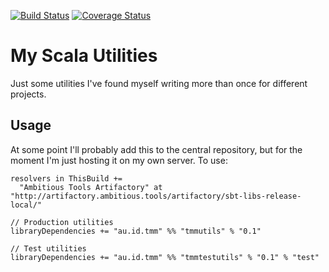 [![Build Status](https://travis-ci.org/tmccarthy/tmmUtils.svg?branch=master)](https://travis-ci.org/tmccarthy/tmmUtils)
[![Coverage Status](https://coveralls.io/repos/github/tmccarthy/tmmUtils/badge.svg?branch=master)](https://coveralls.io/github/tmccarthy/tmmUtils?branch=master)

# My Scala Utilities

Just some utilities I've found myself writing more than once for different projects.

## Usage

At some point I'll probably add this to the central repository, but for the moment I'm just hosting
it on my own server. To use:

```
resolvers in ThisBuild +=
  "Ambitious Tools Artifactory" at "http://artifactory.ambitious.tools/artifactory/sbt-libs-release-local/"

// Production utilities
libraryDependencies += "au.id.tmm" %% "tmmutils" % "0.1"

// Test utilities
libraryDependencies += "au.id.tmm" %% "tmmtestutils" % "0.1" % "test"

```